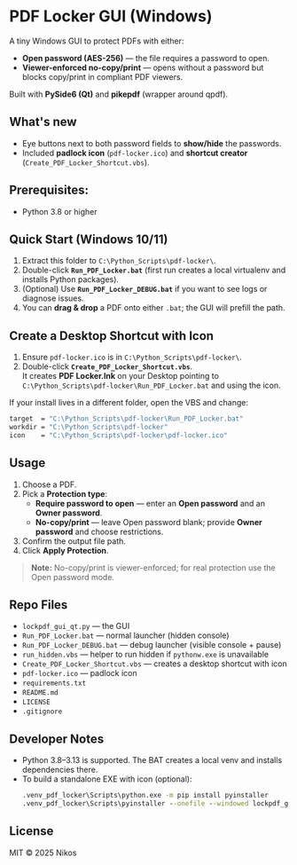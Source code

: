 # PDF Locker GUI (Windows)

A tiny Windows GUI to protect PDFs with either:
- **Open password (AES-256)** — the file requires a password to open.
- **Viewer-enforced no-copy/print** — opens without a password but blocks copy/print in compliant PDF viewers.

Built with **PySide6 (Qt)** and **pikepdf** (wrapper around qpdf).

## What's new
- Eye buttons next to both password fields to **show/hide** the passwords.
- Included **padlock icon** (`pdf-locker.ico`) and **shortcut creator** (`Create_PDF_Locker_Shortcut.vbs`).

## Prerequisites:
- Python 3.8 or higher

## Quick Start (Windows 10/11)

1. Extract this folder to `C:\Python_Scripts\pdf-locker\`.
2. Double-click **`Run_PDF_Locker.bat`** (first run creates a local virtualenv and installs Python packages).
3. (Optional) Use **`Run_PDF_Locker_DEBUG.bat`** if you want to see logs or diagnose issues.
4. You can **drag & drop** a PDF onto either `.bat`; the GUI will prefill the path.

## Create a Desktop Shortcut with Icon

1. Ensure `pdf-locker.ico` is in `C:\Python_Scripts\pdf-locker\`.
2. Double-click **`Create_PDF_Locker_Shortcut.vbs`**.  
   It creates **PDF Locker.lnk** on your Desktop pointing to `C:\Python_Scripts\pdf-locker\Run_PDF_Locker.bat` and using the icon.

If your install lives in a different folder, open the VBS and change:
```vb
target  = "C:\Python_Scripts\pdf-locker\Run_PDF_Locker.bat"
workdir = "C:\Python_Scripts\pdf-locker"
icon    = "C:\Python_Scripts\pdf-locker\pdf-locker.ico"
```

## Usage
1. Choose a PDF.
2. Pick a **Protection type**:
   - **Require password to open** — enter an **Open password** and an **Owner password**.
   - **No-copy/print** — leave Open password blank; provide **Owner password** and choose restrictions.
3. Confirm the output file path.
4. Click **Apply Protection**.

> **Note:** No-copy/print is viewer-enforced; for real protection use the Open password mode.

## Repo Files
- `lockpdf_gui_qt.py` — the GUI
- `Run_PDF_Locker.bat` — normal launcher (hidden console)
- `Run_PDF_Locker_DEBUG.bat` — debug launcher (visible console + pause)
- `run_hidden.vbs` — helper to run hidden if `pythonw.exe` is unavailable
- `Create_PDF_Locker_Shortcut.vbs` — creates a desktop shortcut with icon
- `pdf-locker.ico` — padlock icon
- `requirements.txt`
- `README.md`
- `LICENSE`
- `.gitignore`

## Developer Notes
- Python 3.8–3.13 is supported. The BAT creates a local venv and installs dependencies there.
- To build a standalone EXE with icon (optional):
  ```bat
  .venv_pdf_locker\Scripts\python.exe -m pip install pyinstaller
  .venv_pdf_locker\Scripts\pyinstaller --onefile --windowed lockpdf_gui_qt.py --icon=pdf-locker.ico
  ```

## License
MIT © 2025 Nikos
